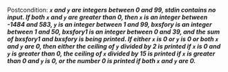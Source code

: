 Postcondition: ***`x` and `y` are integers between 0 and 99, stdin contains no input. If both `x` and `y` are greater than 0, then `x` is an integer between -1484 and 583, `y` is an integer between 1 and 99, bxsfory is an integer between 1 and 50, bxsfory1 is an integer between 0 and 39, and the sum of bxsfory1 and bxsfory is being printed. If either `x` is 0 or `y` is 0 or both `x` and `y` are 0, then either the ceiling of `y` divided by 2 is printed if `x` is 0 and `y` is greater than 0, the ceiling of `x` divided by 15 is printed if `x` is greater than 0 and `y` is 0, or the number 0 is printed if both `x` and `y` are 0.***